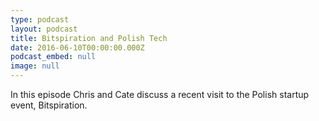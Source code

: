 ```yaml
---
type: podcast
layout: podcast
title: Bitspiration and Polish Tech
date: 2016-06-10T00:00:00.000Z
podcast_embed: null
image: null
---
```


In this episode Chris and Cate discuss a recent visit to the Polish startup event, Bitspiration.
